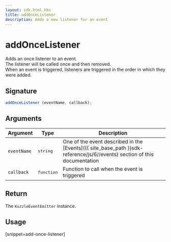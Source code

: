 ```yaml
---
layout: sdk.html.hbs
title: addOnceListener
description: Adds a new listener for an event
---
```


# addOnceListener

Adds an once listener to an event.  
The listener will be called once and then removed.  
When an event is triggered, listeners are triggered in the order in which they were added.

## Signature

```js
addOnceListener (eventName, callback);
```

## Arguments

| Argument   | Type     | Description      |
| ---------- | -------- | -------- |
| `eventName`    | <pre>string</pre> | One of the event described in the [Events]({{ site_base_path }}sdk-reference/js/6//events) section of this documentation |
| `callback` | <pre>function</pre> | Function to call when the event is triggered     |

## Return

The `KuzzleEventEmitter` instance.

## Usage

[snippet=add-once-listener]
